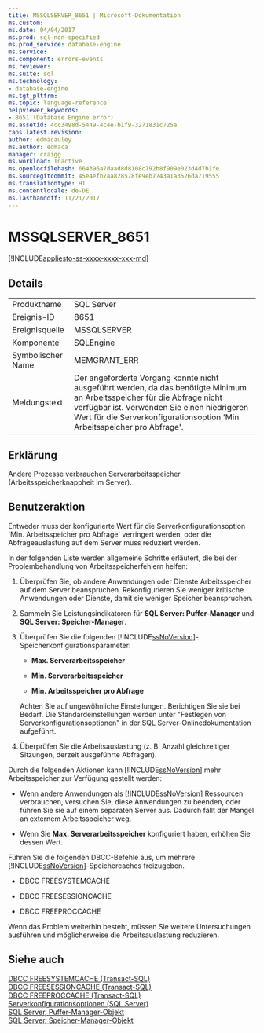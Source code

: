```yaml
---
title: MSSQLSERVER_8651 | Microsoft-Dokumentation
ms.custom: 
ms.date: 04/04/2017
ms.prod: sql-non-specified
ms.prod_service: database-engine
ms.service: 
ms.component: errors-events
ms.reviewer: 
ms.suite: sql
ms.technology:
- database-engine
ms.tgt_pltfrm: 
ms.topic: language-reference
helpviewer_keywords:
- 8651 (Database Engine error)
ms.assetid: 4cc3498d-5449-4c4e-b1f9-3271831c725a
caps.latest.revision: 
author: edmacauley
ms.author: edmaca
manager: craigg
ms.workload: Inactive
ms.openlocfilehash: 664396a7daad8d8108c792b8f909e023d4d7b1fe
ms.sourcegitcommit: 45e4efb7aa828578fe9eb7743a1a3526da719555
ms.translationtype: HT
ms.contentlocale: de-DE
ms.lasthandoff: 11/21/2017
---
```

# <a name="mssqlserver8651"></a>MSSQLSERVER_8651
[!INCLUDE[appliesto-ss-xxxx-xxxx-xxx-md](../../includes/appliesto-ss-xxxx-xxxx-xxx-md.md)]
  
## <a name="details"></a>Details  
  
|||  
|-|-|  
|Produktname|SQL Server|  
|Ereignis-ID|8651|  
|Ereignisquelle|MSSQLSERVER|  
|Komponente|SQLEngine|  
|Symbolischer Name|MEMGRANT_ERR|  
|Meldungstext|Der angeforderte Vorgang konnte nicht ausgeführt werden, da das benötigte Minimum an Arbeitsspeicher für die Abfrage nicht verfügbar ist. Verwenden Sie einen niedrigeren Wert für die Serverkonfigurationsoption 'Min. Arbeitsspeicher pro Abfrage'.|  
  
## <a name="explanation"></a>Erklärung  
Andere Prozesse verbrauchen Serverarbeitsspeicher (Arbeitsspeicherknappheit im Server).  
  
## <a name="user-action"></a>Benutzeraktion  
Entweder muss der konfigurierte Wert für die Serverkonfigurationsoption 'Min. Arbeitsspeicher pro Abfrage' verringert werden, oder die Abfrageauslastung auf dem Server muss reduziert werden.  
  
In der folgenden Liste werden allgemeine Schritte erläutert, die bei der Problembehandlung von Arbeitsspeicherfehlern helfen:  
  
1.  Überprüfen Sie, ob andere Anwendungen oder Dienste Arbeitsspeicher auf dem Server beanspruchen. Rekonfigurieren Sie weniger kritische Anwendungen oder Dienste, damit sie weniger Speicher beanspruchen.  
  
2.  Sammeln Sie Leistungsindikatoren für **SQL Server: Puffer-Manager** und **SQL Server: Speicher-Manager**.  
  
3.  Überprüfen Sie die folgenden [!INCLUDE[ssNoVersion](../../includes/ssnoversion-md.md)]-Speicherkonfigurationsparameter:  
  
    -   **Max. Serverarbeitsspeicher**  
  
    -   **Min. Serverarbeitsspeicher**  
  
    -   **Min. Arbeitsspeicher pro Abfrage**  
  
    Achten Sie auf ungewöhnliche Einstellungen. Berichtigen Sie sie bei Bedarf. Die Standardeinstellungen werden unter "Festlegen von Serverkonfigurationsoptionen" in der SQL Server-Onlinedokumentation aufgeführt.  
  
4.  Überprüfen Sie die Arbeitsauslastung (z. B. Anzahl gleichzeitiger Sitzungen, derzeit ausgeführte Abfragen).  
  
Durch die folgenden Aktionen kann [!INCLUDE[ssNoVersion](../../includes/ssnoversion-md.md)] mehr Arbeitsspeicher zur Verfügung gestellt werden:  
  
-   Wenn andere Anwendungen als [!INCLUDE[ssNoVersion](../../includes/ssnoversion-md.md)] Ressourcen verbrauchen, versuchen Sie, diese Anwendungen zu beenden, oder führen Sie sie auf einem separaten Server aus. Dadurch fällt der Mangel an externem Arbeitsspeicher weg.  
  
-   Wenn Sie **Max. Serverarbeitsspeicher**  konfiguriert haben, erhöhen Sie dessen Wert.  
  
Führen Sie die folgenden DBCC-Befehle aus, um mehrere [!INCLUDE[ssNoVersion](../../includes/ssnoversion-md.md)]-Speichercaches freizugeben.  
  
-   DBCC FREESYSTEMCACHE  
  
-   DBCC FREESESSIONCACHE  
  
-   DBCC FREEPROCCACHE  
  
Wenn das Problem weiterhin besteht, müssen Sie weitere Untersuchungen ausführen und möglicherweise die Arbeitsauslastung reduzieren.  
  
## <a name="see-also"></a>Siehe auch  
[DBCC FREESYSTEMCACHE &#40;Transact-SQL&#41;](~/t-sql/database-console-commands/dbcc-freesystemcache-transact-sql.md)  
[DBCC FREESESSIONCACHE &#40;Transact-SQL&#41;](~/t-sql/database-console-commands/dbcc-freesessioncache-transact-sql.md)  
[DBCC FREEPROCCACHE &#40;Transact-SQL&#41;](~/t-sql/database-console-commands/dbcc-freeproccache-transact-sql.md)  
[Serverkonfigurationsoptionen &#40;SQL Server&#41;](~/database-engine/configure-windows/server-configuration-options-sql-server.md)  
[SQL Server, Puffer-Manager-Objekt](~/relational-databases/performance-monitor/sql-server-buffer-manager-object.md)  
[SQL Server, Speicher-Manager-Objekt](~/relational-databases/performance-monitor/sql-server-memory-manager-object.md)  
  
